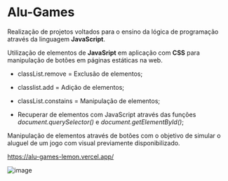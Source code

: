 # Alu-Games

Realização de projetos voltados para o ensino da lógica de programação através da linguagem **JavaScript**.

Utilização de elementos de **JavaSript** em aplicação com **CSS** para manipulação de botões em páginas estáticas na web.

- classList.remove = Exclusão de elementos;

- classlist.add = Adição de elementos;

- classList.constains = Manipulação de elementos;

- Recuperar de elementos com JavaScript através das funções *document.querySelector()* e *document.getElementById()*;

Manipulação de elementos através de botões com o objetivo de simular o aluguel de um jogo com visual previamente disponibilizado.

https://alu-games-lemon.vercel.app/

![image](https://github.com/diandrade/alu-games/assets/81432715/7e9dcbfd-9c39-4967-931b-2976f8b2f6a4)

